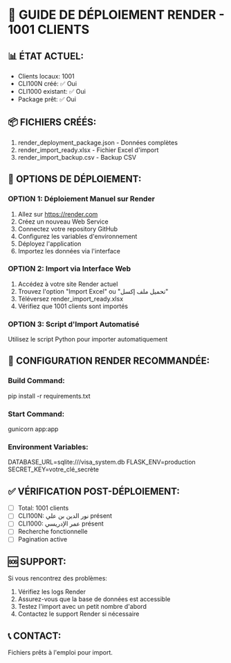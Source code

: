 
# 🚀 GUIDE DE DÉPLOIEMENT RENDER - 1001 CLIENTS

## 📊 ÉTAT ACTUEL:
- Clients locaux: 1001
- CLI100N créé: ✅ Oui
- CLI1000 existant: ✅ Oui
- Package prêt: ✅ Oui

## 📦 FICHIERS CRÉÉS:
1. render_deployment_package.json - Données complètes
2. render_import_ready.xlsx - Fichier Excel d'import
3. render_import_backup.csv - Backup CSV

## 🎯 OPTIONS DE DÉPLOIEMENT:

### OPTION 1: Déploiement Manuel sur Render
1. Allez sur https://render.com
2. Créez un nouveau Web Service
3. Connectez votre repository GitHub
4. Configurez les variables d'environnement
5. Déployez l'application
6. Importez les données via l'interface

### OPTION 2: Import via Interface Web
1. Accédez à votre site Render actuel
2. Trouvez l'option "Import Excel" ou "تحميل ملف إكسل"
3. Téléversez render_import_ready.xlsx
4. Vérifiez que 1001 clients sont importés

### OPTION 3: Script d'Import Automatisé
Utilisez le script Python pour importer automatiquement

## 🔧 CONFIGURATION RENDER RECOMMANDÉE:

### Build Command:
pip install -r requirements.txt

### Start Command:
gunicorn app:app

### Environment Variables:
DATABASE_URL=sqlite:///visa_system.db
FLASK_ENV=production
SECRET_KEY=votre_clé_secrète

## ✅ VÉRIFICATION POST-DÉPLOIEMENT:
- [ ] Total: 1001 clients
- [ ] CLI100N: نور الدين بن علي présent
- [ ] CLI1000: عمر الإدريسي présent
- [ ] Recherche fonctionnelle
- [ ] Pagination active

## 🆘 SUPPORT:
Si vous rencontrez des problèmes:
1. Vérifiez les logs Render
2. Assurez-vous que la base de données est accessible
3. Testez l'import avec un petit nombre d'abord
4. Contactez le support Render si nécessaire

## 📞 CONTACT:
Fichiers prêts à l'emploi pour import.
